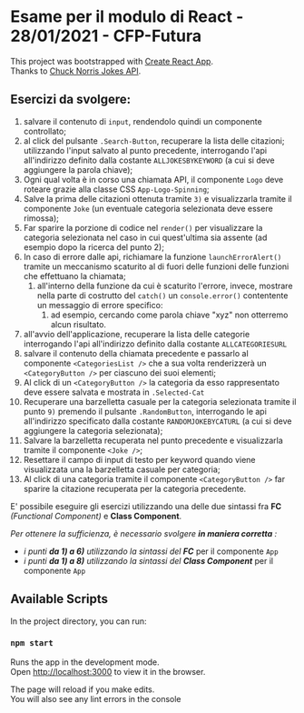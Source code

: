 # Esame per il modulo di React - 28/01/2021 - CFP-Futura

This project was bootstrapped with [Create React App](https://api.chucknorris.io).\
Thanks to [Chuck Norris Jokes API](https://github.com/facebook/create-react-app).

## Esercizi da svolgere:
1. salvare il contenuto di `input`, rendendolo quindi un componente controllato;
2. al click del pulsante `.Search-Button`, recuperare la lista delle citazioni; utilizzando l'input salvato al punto precedente, interrogando l'api all'indirizzo definito dalla costante `ALLJOKESBYKEYWORD` (a cui si deve aggiungere la parola chiave);
3. Ogni qual volta è in corso una chiamata API, il componente `Logo` deve roteare grazie alla classe CSS `App-Logo-Spinning`;
4. Salve la prima delle citazioni ottenuta tramite `3)` e visualizzarla tramite il componente `Joke` (un eventuale categoria selezionata deve essere rimossa);
5. Far sparire la porzione di codice nel `render()` per visualizzare la categoria selezionata nel caso in cui quest'ultima sia assente (ad esempio dopo la ricerca del punto 2);
6. In caso di errore dalle api, richiamare la funzione `launchErrorAlert()` tramite un meccanismo scaturito al di fuori delle funzioni delle funzioni che effettuano la chiamata;
    1. all'interno della funzione da cui è scaturito l'errore, invece, mostrare nella parte di costrutto del `catch()` un `console.error()` contentente un messaggio di errore specifico:
        1. ad esempio, cercando come parola chiave "xyz" non otterremo alcun risultato.
7. all'avvio dell'applicazione, recuperare la lista delle categorie interrogando l'api all'indirizzo definito dalla costante `ALLCATEGORIESURL`
8. salvare il contenuto della chiamata precedente e passarlo al componente `<CategoriesList />` che a sua volta renderizzerà un `<CategoryButton />` per ciascuno dei suoi elementi;
9. Al click di un `<CategoryButton />` la categoria da esso rappresentato deve essere salvata e mostrata in `.Selected-Cat`
10. Recuperare una barzelletta casuale per la categoria selezionata tramite il punto `9)` premendo il pulsante `.RandomButton`, interrogando le api all'indirizzo specificato dalla costante `RANDOMJOKEBYCATURL` (a cui si deve aggiungere la categoria selezionata);
11. Salvare la barzelletta recuperata nel punto precedente e visualizzarla tramite il componente `<Joke />`;
12. Resettare il campo di input di testo per keyword quando viene visualizzata una la barzelletta casuale per categoria;
13. Al click di una categoria tramite il componente `<CategoryButton />` far sparire la citazione recuperata per la categoria precedente.

E' possibile eseguire gli esercizi utilizzando una delle due sintassi fra **FC** *(Functional Component)* e **Class Component**.

*Per ottenere la sufficienza, è necessario svolgere **in maniera corretta** :*
- *i punti **da 1) a 6)** utilizzando la sintassi del **FC*** per il componente `App`
- *i punti **da 1) a 8)** utilizzando la sintassi del **Class Component*** per il componente `App`


## 


## Available Scripts

In the project directory, you can run:

### `npm start`

Runs the app in the development mode.\
Open [http://localhost:3000](http://localhost:3000) to view it in the browser.

The page will reload if you make edits.\
You will also see any lint errors in the console